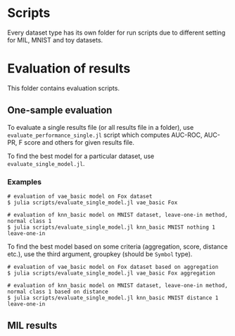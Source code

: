 # Scripts

Every dataset type has its own folder for run scripts due to different setting for MIL, MNIST and toy datasets.

# Evaluation of results

This folder contains evaluation scripts.

## One-sample evaluation

To evaluate a single results file (or all results file in a folder), use `evaluate_performance_single.jl` script which computes AUC-ROC, AUC-PR, F score and others for given results file.

To find the best model for a particular dataset, use `evaluate_single_model.jl`. 

### Examples
```
# evaluation of vae_basic model on Fox dataset
$ julia scripts/evaluate_single_model.jl vae_basic Fox

# evaluation of knn_basic model on MNIST dataset, leave-one-in method, normal class 1
$ julia scripts/evaluate_single_model.jl knn_basic MNIST nothing 1 leave-one-in
```

To find the best model based on some criteria (aggregation, score, distance etc.), use the third argument, groupkey (should be `Symbol` type).

```
# evaluation of vae_basic model on Fox dataset based on aggregation
$ julia scripts/evaluate_single_model.jl vae_basic Fox aggregation

# evaluation of knn_basic model on MNIST dataset, leave-one-in method, normal class 1 based on distance
$ julia scripts/evaluate_single_model.jl knn_basic MNIST distance 1 leave-one-in
```

## MIL results

